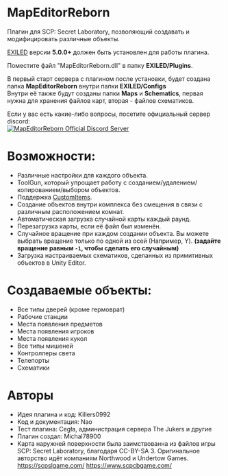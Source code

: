# MapEditorReborn
Плагин для SCP: Secret Laboratory, позволяющий создавать и модифицировать различные объекты.

[EXILED](https://github.com/Exiled-Team/EXILED) версии **5.0.0+** должен быть установлен для работы плагина.

Поместите файл "MapEditorReborn.dll" в папку **EXILED/Plugins**.

В первый старт сервера с плагином после установки, будет создана папка **MapEditorReborn** внутри папки **EXILED/Configs** <br> Внутри её также будут созданы папки **Maps** и **Schematics**, первая нужна для хранения файлов карт, вторая - файлов схематиков.

Если у вас есть какие-либо вопросы, посетите официальный сервер discord:<br>
<a href="https://discord.gg/JwAfeSd79u">
<img src="https://discordapp.com/api/guilds/947849283514814486/widget.png?style=banner2" alt="MapEditorReborn Official Discord Server"/>
</a>

# Возможности:
- Различные настройки для каждого объекта.
- ToolGun, который упрощает работу с созданием/удалением/копированием/выбором объектов.
- Поддержка [CustomItems](https://github.com/Exiled-Team/CustomItems).
- Создание объектов внутри комплекса без смещения в связи с различным расположением комнат.
- Автоматическая загрузка случайной карты каждый раунд.
- Перезагрузка карты, если её файл был изменён.
- Случайное вращение при каждом создании объекта. Вы можете выбрать вращение только по одной из осей (Например, Y). **(задайте вращение равным `-1`, чтобы сделать его случайным)**
- Загрузка настраиваемых схематиков, сделанных из примитивных объектов в Unity Editor.

# Создаваемые объекты:
- Все типы дверей (кроме гермоврат)
- Рабочие станции
- Места появления предметов
- Места появления игроков
- Места появления кукол
- Все типы мишеней
- Контроллеры света
- Телепорты
- Схематики

# Авторы
- Идея плагина и код: Killers0992
- Код и документация: Nao
- Тест плагина: Cegła, администрация сервера The Jukers и другие
- Плагин создал: Michal78900
- Карта наружней поверхности была заимствованна из файлов игры SCP: Secret Laboratory, благодаря CC-BY-SA 3. Оригинальное авторство идёт компаниям Northwood и Undertow Games. https://scpslgame.com/ https://www.scpcbgame.com/